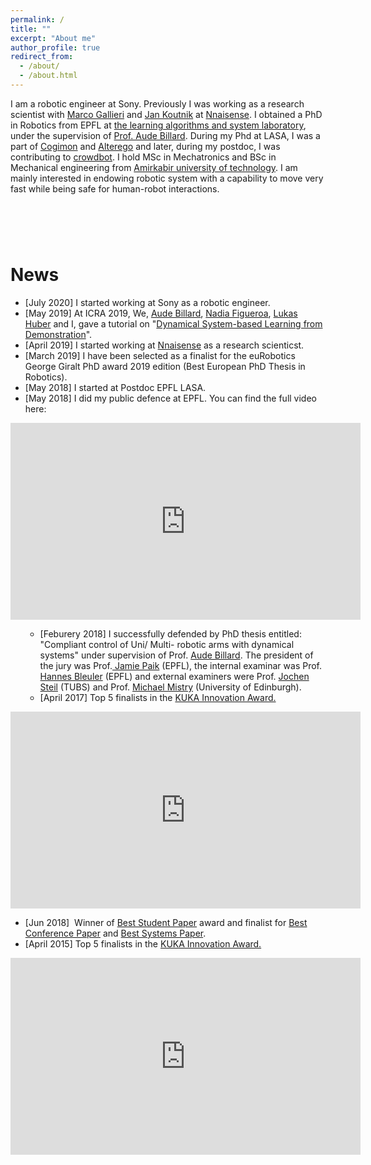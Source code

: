 ```yaml
---
permalink: /
title: ""
excerpt: "About me"
author_profile: true
redirect_from: 
  - /about/
  - /about.html
---
```


 I am a robotic engineer at Sony. Previously I was working as a research scientist with [Marco Gallieri](https://scholar.google.co.uk/citations?user=moNjsXoAAAAJ&hl=en) and [Jan Koutnik](https://nnaisense.com/company/) at [Nnaisense](https://nnaisense.com/). I obtained a PhD in Robotics from EPFL at [the learning algorithms and system laboratory](http://lasa.epfl.ch/), under the supervision of [Prof. Aude Billard](http://lasa.epfl.ch/people/member.php?SCIPER=115671). During my Phd at LASA, I was a part of [Cogimon](https://cogimon.eu/) and [Alterego](http://www.euromov.eu/alterego/homepage) and later, during my postdoc, I was contributing to [crowdbot](http://crowdbot.eu/). I hold MSc in Mechatronics and BSc in Mechanical engineering from [Amirkabir university of technology](https://aut.ac.ir/en/). I am mainly interested in endowing robotic system with a capability to move very fast while being safe for human-robot interactions. 
<h1>&nbsp;</h1>
<h1>News</h1>
<ul>
<li>[July 2020] I started working at Sony as a robotic engineer.&nbsp;</li>
<li>[May 2019] At ICRA 2019, We, <a href="http://lasa.epfl.ch/people/member.php?SCIPER=115671">Aude Billard</a>, <a href="https://nbfigueroa.github.io/">Nadia Figueroa</a>, <a href="http://lasa.epfl.ch/people/member.php?SCIPER=274454">Lukas Huber</a> and I, gave a tutorial on "<a href="https://epfl-lasa.github.io/TutorialICRA2019.io/">Dynamical System-based Learning from Demonstration</a>".&nbsp;</li>
<li>[April 2019]&nbsp;I started working at <a href="Nnaisense.com/">Nnaisense</a> as a research scienticst.</li>
<li>[March 2019] I have been selected as a finalist for the euRobotics George Giralt PhD award 2019 edition (Best European PhD Thesis in Robotics).</li>
<li>[May 2018] I started at Postdoc EPFL LASA.</li>
<li>[May 2018] I did my public defence at EPFL. You can find the full video here:</li>
</ul>
<p><iframe src="https://www.youtube.com/embed/fiVi1p35hrg" width="560" height="315" frameborder="0" allowfullscreen="allowfullscreen"></iframe></p>
<ul>
<ul>
<li>[Feburery 2018] I successfully defended by PhD thesis entitled: "Compliant control of Uni/ Multi- robotic arms with dynamical systems" under supervision of Prof. <a href="http://lasa.epfl.ch/people/member.php?SCIPER=115671">Aude Billard</a>.&nbsp;The president of the jury was Prof.<a href="https://people.epfl.ch/jamie.paik"> Jamie Paik</a> (EPFL), the internal examinar was Prof. <a href="https://people.epfl.ch/hannes.bleuler">Hannes Bleuler</a> (EPFL) and external examiners were Prof. <a href="https://www.rob.cs.tu-bs.de/jsteil">Jochen Steil</a> (TUBS) and Prof. <a href="http://homepages.inf.ed.ac.uk/mmistry/">Michael Mistry</a> (University of Edinburgh).</li>
<li>[April 2017] Top 5 finalists in the <a href="https://www.kuka.com/en-us/future-production/research-and-development/kuka-innovation-award/kuka-innovation-award-2017"> KUKA Innovation Award.</a></li>
</ul>
</ul>
<p><iframe src="https://www.youtube.com/embed/SdI6lrQUa8s" width="560" height="315" frameborder="0" allowfullscreen="allowfullscreen"></iframe></p>
<ul>
<li>[Jun 2018]&nbsp; Winner of <a href="http://rss2016.engin.umich.edu/awards.html#studentpaper"> Best Student Paper</a> award and finalist for <a href="http://rss2016.engin.umich.edu/awards.html#bestpaper"> Best Conference Paper</a> and <a href="http://rss2016.engin.umich.edu/awards.html#systemspaper"> Best Systems Paper</a>.</li>
<li>[April 2015] Top 5 finalists in the <a href="https://www.kuka.com/en-us/future-production/research-and-development/kuka-innovation-award/kuka-innovation-award-2017"> KUKA Innovation Award.</a></li>
</ul>
<p><iframe style="border: none; overflow: hidden;" src="https://www.facebook.com/plugins/video.php?href=https%3A%2F%2Fwww.facebook.com%2FKUKA.Robotics%2Fvideos%2F10152718384676956%2F&amp;show_text=0&amp;width=560" width="560" height="315" frameborder="0" scrolling="no" allowfullscreen="allowfullscreen"></iframe></p>